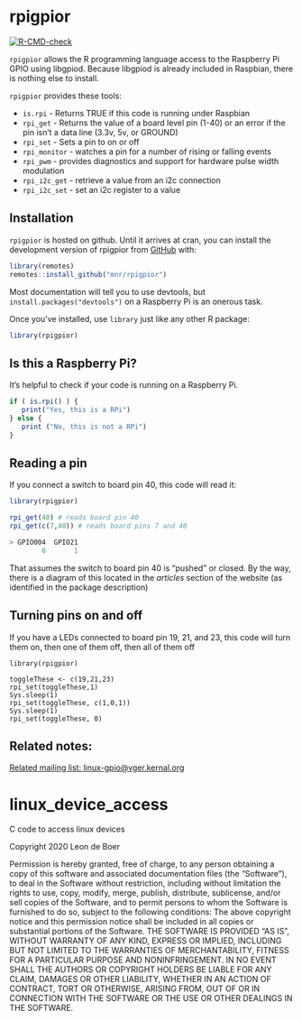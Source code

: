 
<!-- README.md is generated from README.Rmd. Please edit that file -->

# rpigpior

<!--  <a href="https://mnr.github.io/rpigpior/"><img src="man/figures/logo.png" align="right" height="138"></a> -->
<!-- badges: start -->

[![R-CMD-check](https://github.com/mnr/rpigpior/actions/workflows/R-CMD-check.yaml/badge.svg)](https://github.com/mnr/rpigpior/actions/workflows/R-CMD-check.yaml)

<!-- badges: end -->

`rpigpior` allows the R programming language access to the Raspberry Pi
GPIO using libgpiod. Because libgpiod is already included in Raspbian,
there is nothing else to install.

`rpigpior` provides these tools:

- `is.rpi` - Returns TRUE if this code is running under Raspbian
- `rpi_get` - Returns the value of a board level pin (1-40) or an error
  if the pin isn’t a data line (3.3v, 5v, or GROUND)
- `rpi_set` - Sets a pin to on or off
- `rpi_monitor` - watches a pin for a number of rising or falling events
- `rpi_pwm` - provides diagnostics and support for hardware pulse width
  modulation
- `rpi_i2c_get` - retrieve a value from an i2c connection
- `rpi_i2c_set` - set an i2c register to a value

## Installation

`rpigpior` is hosted on github. Until it arrives at cran, you can
install the development version of rpigpior from
[GitHub](https://github.com/mnr/rpigpior) with:

``` r
library(remotes)
remotes::install_github("mnr/rpigpior")
```

Most documentation will tell you to use devtools, but
`install.packages("devtools")` on a Raspberry Pi is an onerous task.

Once you’ve installed, use `library` just like any other R package:

``` r
library(rpigpior)
```

## Is this a Raspberry Pi?

It’s helpful to check if your code is running on a Raspberry Pi.

``` r
if ( is.rpi() ) {
   print("Yes, this is a RPi")
} else {
   print ("No, this is not a RPi")
}
```

## Reading a pin

If you connect a switch to board pin 40, this code will read it:

``` r
library(rpigpior)

rpi_get(40) # reads board pin 40
rpi_get(c(7,40)) # reads board pins 7 and 40

> GPIO004  GPIO21
        0       1
```

That assumes the switch to board pin 40 is “pushed” or closed. By the
way, there is a diagram of this located in the *articles* section of the
website (as identified in the package description)

## Turning pins on and off

If you have a LEDs connected to board pin 19, 21, and 23, this code will
turn them on, then one of them off, then all of them off

    library(rpigpior)

    toggleThese <- c(19,21,23)
    rpi_set(toggleThese,1)
    Sys.sleep(1)
    rpi_set(toggleThese, c(1,0,1))
    Sys.sleep(1)
    rpi_set(toggleThese, 0)

## Related notes:

[Related mailing list:
linux-gpio@vger.kernal.org](https://www.spinics.net/lists/linux-gpio/)

# linux_device_access

C code to access linux devices

Copyright 2020 Leon de Boer

Permission is hereby granted, free of charge, to any person obtaining a
copy of this software and associated documentation files (the
“Software”), to deal in the Software without restriction, including
without limitation the rights to use, copy, modify, merge, publish,
distribute, sublicense, and/or sell copies of the Software, and to
permit persons to whom the Software is furnished to do so, subject to
the following conditions: The above copyright notice and this permission
notice shall be included in all copies or substantial portions of the
Software. THE SOFTWARE IS PROVIDED “AS IS”, WITHOUT WARRANTY OF ANY
KIND, EXPRESS OR IMPLIED, INCLUDING BUT NOT LIMITED TO THE WARRANTIES OF
MERCHANTABILITY, FITNESS FOR A PARTICULAR PURPOSE AND NONINFRINGEMENT.
IN NO EVENT SHALL THE AUTHORS OR COPYRIGHT HOLDERS BE LIABLE FOR ANY
CLAIM, DAMAGES OR OTHER LIABILITY, WHETHER IN AN ACTION OF CONTRACT,
TORT OR OTHERWISE, ARISING FROM, OUT OF OR IN CONNECTION WITH THE
SOFTWARE OR THE USE OR OTHER DEALINGS IN THE SOFTWARE.
